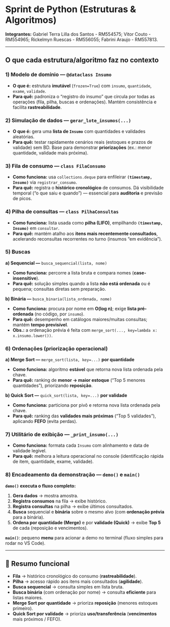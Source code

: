 # Sprint de Python (Estruturas & Algoritmos)

**Integrantes:** Gabriel Terra Lilla dos Santos - RM554575; Vitor Couto - RM554965; Rickelmyn Ruescas - RM556055; Fabrini Araujo - RM557813.

---

## O que cada estrutura/algoritmo faz no contexto

### 1) Modelo de domínio — `@dataclass Insumo`
- **O que é:** estrutura **imutável** (`frozen=True`) com `insumo`, `quantidade`, `exame`, `validade`.
- **Para quê:** padroniza o “registro do insumo” que circula por todas as operações (fila, pilha, buscas e ordenações). Mantém consistência e facilita **rastreabilidade**.

### 2) Simulação de dados — `gerar_lote_insumos(...)`
- **O que é:** gera uma **lista de `Insumo`** com quantidades e validades aleatórias.
- **Para quê:** testar rapidamente cenários reais (estoques e prazos de validade) sem BD. Base para demonstrar **priorizações** (ex.: menor quantidade, validade mais próxima).

### 3) Fila de consumo — `class FilaConsumo`
- **Como funciona:** usa `collections.deque` para enfileirar **`(timestamp, Insumo)`** via `registrar_consumo`.
- **Para quê:** registra o **histórico cronológico** de consumos. Dá visibilidade temporal (“o que saiu e quando”) — essencial para **auditoria** e previsão de picos.

### 4) Pilha de consultas — `class PilhaConsultas`
- **Como funciona:** lista usada como **pilha (LIFO)**, empilhando **`(timestamp, Insumo)`** em `consultar`.
- **Para quê:** mantém atalho aos **itens mais recentemente consultados**, acelerando reconsultas recorrentes no turno (insumos “em evidência”).

### 5) Buscas
**a) Sequencial —** `busca_sequencial(lista, nome)`  
- **Como funciona:** percorre a lista bruta e compara nomes (**case-insensitive**).  
- **Para quê:** solução simples quando a lista **não está ordenada** ou é pequena; consultas diretas sem preparação.

**b) Binária —** `busca_binaria(lista_ordenada, nome)`  
- **Como funciona:** procura por nome em **O(log n)**; exige **lista pré-ordenada** (no código, por `insumo`).  
- **Para quê:** desempenho em catálogos maiores/muitas consultas; mantém **tempo previsível**.  
- **Obs.:** a ordenação prévia é feita com `merge_sort(..., key=lambda x: x.insumo.lower())`.

### 6) Ordenações (priorização operacional)
**a) Merge Sort —** `merge_sort(lista, key=...)` **por quantidade**  
- **Como funciona:** algoritmo **estável** que retorna nova lista ordenada pela chave.  
- **Para quê:** ranking de **menor → maior estoque** (“Top 5 menores quantidades”), priorizando **reposição**.

**b) Quick Sort —** `quick_sort(lista, key=...)` **por validade**  
- **Como funciona:** particiona por pivô e retorna nova lista ordenada pela chave.  
- **Para quê:** ranking das **validades mais próximas** (“Top 5 validades”), aplicando **FEFO** (evita perdas).

### 7) Utilitário de exibição — `_print_insumo(...)`
- **Como funciona:** formata cada `Insumo` com alinhamento e data de validade legível.
- **Para quê:** melhora a leitura operacional no console (identificação rápida de item, quantidade, exame, validade).

### 8) Encadeamento da demonstração — `demo()` e `main()`
**`demo()` executa o fluxo completo:**
1. **Gera dados** → mostra amostra.  
2. **Registra consumos** na fila → exibe histórico.  
3. **Registra consultas** na pilha → exibe últimos consultados.  
4. **Busca** sequencial e **binária** sobre o mesmo alvo (com **ordenação prévia** para a binária).  
5. **Ordena por quantidade (Merge)** e por **validade (Quick)** → exibe **Top 5** de cada (reposição e vencimentos).

**`main()`**: pequeno **menu** para acionar a demo no terminal (fluxo simples para rodar no VS Code).

---

## 🧭 Resumo funcional
- **Fila** → histórico cronológico do consumo (**rastreabilidade**).  
- **Pilha** → acesso rápido aos itens mais consultados (**agilidade**).  
- **Busca sequencial** → consulta simples em lista bruta.  
- **Busca binária** (com ordenação por nome) → consulta **eficiente** para listas maiores.  
- **Merge Sort por quantidade** → prioriza **reposição** (menores estoques primeiro).  
- **Quick Sort por validade** → prioriza **uso/transferência** (**vencimentos** mais próximos / FEFO).
